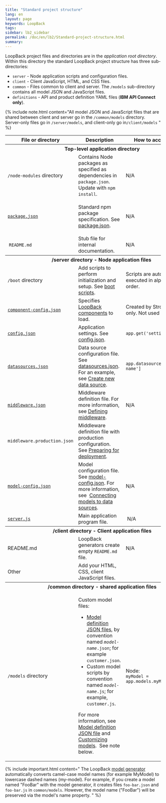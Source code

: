 ```yaml
---
title: "Standard project structure"
lang: en
layout: page
keywords: LoopBack
tags:
sidebar: lb2_sidebar
permalink: /doc/en/lb2/Standard-project-structure.html
summary:
---
```


LoopBack project files and directories are in the _application root directory_.
Within this directory the standard LoopBack project structure has three sub-directories:

* `server` - Node application scripts and configuration files.
* `client` - Client JavaScript, HTML, and CSS files.
* `common` - Files common to client and server. The `/models` sub-directory contains all model JSON and JavaScript files.
* `definitions` - API and product definition YAML files (**IBM API Connect only**).

{% include note.html content="All model JSON and JavaScript files that are shared between client and server go in the `/common/models` directory.  Server-only files go in `/server/models`, and client-only go in`/client/models`
" %}

<table>
  <tbody>
    <tr>
      <th>File or directory</th>
      <th>Description</th>
      <th>How to access in code</th>
    </tr>
    <tr>
      <th colspan="3">Top-level application directory</th>
    </tr>
    <tr>
      <td><code>/node-modules</code> directory</td>
      <td>Contains Node packages as specified as dependencies in <code>package.json</code>.&nbsp; Update with <code>npm install</code>.</td>
      <td>N/A</td>
    </tr>
    <tr>
      <td>
        <div style="width: 200px;">
          <p><code><a href="/doc/en/lb2/package.json.html">package.json</a></code></p>
        </div>
      </td>
      <td>
        <p>Standard npm package specification. See <a href="/doc/en/lb2/package.json.html">package.json</a>.</p>
      </td>
      <td>N/A</td>
    </tr>
    <tr>
      <td><span>&nbsp;</span><code><span>README.md</span></code></td>
      <td>Stub file for internal documentation.</td>
      <td>N/A</td>
    </tr>
    <tr>
      <th colspan="3"><span>/server directory - </span>Node application files<span>&nbsp;</span></th>
    </tr>
    <tr>
      <td><code>/boot</code> directory</td>
      <td>Add scripts to perform initialization and setup. See <a href="/doc/en/lb2/Events.html">boot scripts</a>.</td>
      <td>Scripts are automatically executed in alphabetical order.</td>
    </tr>
    <tr>
      <td><code><a href="/doc/en/lb2/component-config.json">component-config.json</a></code></td>
      <td>Specifies <a href="/doc/en/lb2/LoopBack-components.html">LoopBack components</a> to load.</td>
      <td>Created by Strongloop tools only. Not used in API Connect.</td>
    </tr>
    <tr>
      <td><code><a href="/doc/en/lb2/config.json.html">config.json</a></code></td>
      <td>Application settings. See <a href="/doc/en/lb2/config.json.html">config.json</a>.</td>
      <td><code>app.get('setting-name')</code></td>
    </tr>
    <tr>
      <td><code><a href="/doc/en/lb2/datasources.json.html">datasources.json</a></code>&nbsp;</td>
      <td>Data source configuration file. See <a href="/doc/en/lb2/datasources.json.html">datasources.json</a>. <span>For an example, see <a href="https://docs.strongloop.com/display/TRASH/Create-new-data-source">Create new data source</a></span><span>.</span></td>
      <td><code>app.datasources['datasource-name']</code></td>
    </tr>
    <tr>
      <td><code><a href="/doc/en/lb2/middleware.json.html">middleware.json</a></code></td>
      <td>Middleware definition file. For more information, see <a href="/doc/en/lb2/Defining-middleware.html">Defining middleware</a>.</td>
      <td>N/A</td>
    </tr>
    <tr>
      <td><code>middleware.production.json</code></td>
      <td>Middleware definition file with production configuration.&nbsp; See <a href="/doc/en/lb2/Preparing-for-deployment.html">Preparing for deployment</a>.</td>
      <td>&nbsp;</td>
    </tr>
    <tr>
      <td><code><a href="/doc/en/lb2/model-config.json.html">model-config.json</a></code></td>
      <td>Model configuration file. See <a href="/doc/en/lb2/model-config.json.html">model-config.json</a>. <span>For more information,
          see </span><span>&nbsp;</span><a href="/doc/en/lb2/Connecting-models-to-data-sources.html">Connecting models to data sources</a><span>.</span></td>
      <td>N/A</td>
    </tr>
    <tr>
      <td><code><a href="/doc/en/lb2/server.js.html">server.js</a></code></td>
      <td>Main application program file.</td>
      <td>&nbsp;N/A</td>
    </tr>
    <tr>
      <th colspan="3"><strong><strong>/client directory - </strong>Client application files</strong>
      </th>
    </tr>
    <tr>
      <td>README.md</td>
      <td>LoopBack generators create empty <code>README.md</code> file.</td>
      <td>N/A</td>
    </tr>
    <tr>
      <td>Other</td>
      <td>Add your HTML, CSS, client JavaScript files.</td>
      <td>&nbsp;</td>
    </tr>
    <tr>
      <th colspan="3"><span>/common directory - s</span>hared application files</th>
    </tr>
    <tr>
      <td><code>/models</code> directory</td>
      <td>
        <p>Custom model files:</p>
        <ul>
          <li><a href="/doc/en/lb2/Model-definition-JSON-file.html">Model definition JSON files</a>, by convention named <code><em>model-name</em>.json</code>; for example <code>customer.json</code>.</li>
          <li>Custom model scripts by convention named <code><em>model-name</em>.js</code>; for example, <code>customer.js</code>.</li>
        </ul>
        <p>For more information, see <a href="/doc/en/lb2/Model-definition-JSON-file.html">Model definition JSON file</a> and<span> <a href="/doc/en/lb2/Customizing-models.html">Customizing models</a>.&nbsp; See note below.<br></span></p>
      </td>
      <td>
        <p>Node:<br><code>myModel = app.models.myModelName</code></p>
      </td>
    </tr>
  </tbody>
</table>

{% include important.html content="
The LoopBack [model generator](Model-generator.html)
automatically converts camel-case model names (for example MyModel) to lowercase dashed names (my-model).
For example, if you create a model named \"FooBar\" with the model generator, it creates files `foo-bar.json` and `foo-bar.js` in `common/models`.
However, the model name (\"FooBar\") will be preserved via the model's name property.
" %}
